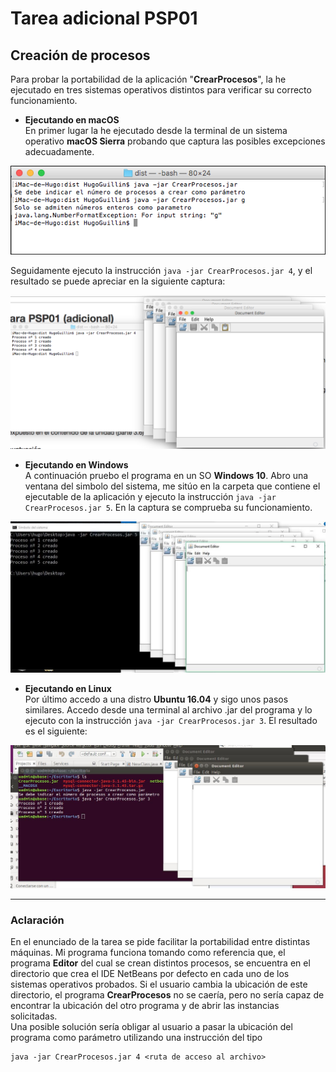 # Tarea adicional PSP01

## Creación de procesos  
Para probar la portabilidad de la aplicación \"**CrearProcesos**", la he ejecutado en tres sistemas operativos distintos para verificar su correcto funcionamiento.  

* **Ejecutando en macOS**  
En primer lugar la he ejecutado desde la terminal de un sistema operativo **macOS Sierra** probando que captura las posibles excepciones adecuadamente.  

![Excepciones macOS](https://github.com/tfendo/psp01_adicional/blob/master/TareaPSP01_adicional/Capturas/CapturaExMac.png)  

Seguidamente ejecuto la instrucción `java -jar CrearProcesos.jar 4`, y el resultado se puede apreciar en la siguiente captura:  

![Ejecutando en macOS](https://github.com/tfendo/psp01_adicional/blob/master/TareaPSP01_adicional/Capturas/CapturaMac.png)  

* **Ejecutando en Windows**  
A continuación pruebo el programa en un SO **Windows 10**. Abro una ventana del simbolo del sistema, me sitúo en la carpeta que contiene el ejecutable de la aplicación y ejecuto la instrucción `java -jar CrearProcesos.jar 5`. En la captura se comprueba su funcionamiento.  

![Ejecutando en Windows](https://github.com/tfendo/psp01_adicional/blob/master/TareaPSP01_adicional/Capturas/CapturaWindows.JPG)  

* **Ejecutando en Linux**  
Por último accedo a una distro **Ubuntu 16.04** y sigo unos pasos similares. Accedo desde una terminal al archivo .jar del programa y lo ejecuto con la instrucción `java -jar CrearProcesos.jar 3`. El resultado es el siguiente:  

![Ejecutando en Linux](https://github.com/tfendo/psp01_adicional/blob/master/TareaPSP01_adicional/Capturas/CapturaLinux.JPG)  

***

### Aclaración  

En el enunciado de la tarea se pide facilitar la portabilidad entre distintas máquinas. Mi programa funciona tomando como referencia que, el programa **Editor** del cual se crean distintos procesos, se encuentra en el directorio que crea el IDE NetBeans por defecto en cada uno de los sistemas operativos probados. Si el usuario cambia la ubicación de este directorio, el programa **CrearProcesos** no se caería, pero no sería capaz de encontrar la ubicación del otro programa y de abrir las instancias solicitadas.  
Una posible solución sería obligar al usuario a pasar la ubicación del programa como parámetro utilizando una instrucción del tipo  

```
java -jar CrearProcesos.jar 4 <ruta de acceso al archivo>
``` 
